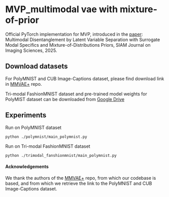 # MVP_multimodal vae with mixture-of-prior

Official PyTorch implementation for MVP, introduced in the [paper](https://epubs.siam.org/doi/10.1137/24M1701514): Multimodal Disentanglement by Latent Variable Separation with Surrogate Modal Specifics and Mixture-of-Distributions Priors, SIAM Journal on Imaging Sciences, 2025.


## Download datasets

For PolyMNIST and CUB Image-Captions dataset, please find download link in [MMVAE+](https://github.com/epalu/mmvaeplus) repo.

Tri-modal FashionMNIST dataset and pre-trained model weights for PolyMIST dataset can be downloaded from [Google Drive](https://drive.google.com/drive/folders/1enPxrlTObmWI32MdPUTZc9fHulNtCZoJ?usp=drive_link)

## Experiments
Run on PolyMNIST dataset
```
python ./polymnist/main_polymnist.py
```

Run on Tri-modal FashionMNIST dataset
```
python ./trimodal_fanshionmnist/main_polymnist.py
```


#### Acknowledgements
We thank the authors of the [MMVAE+](https://github.com/epalu/mmvaeplus) repo, from which our codebase is based, and from which we retrieve the link to the PolyMNIST and CUB Image-Captions dataset.

